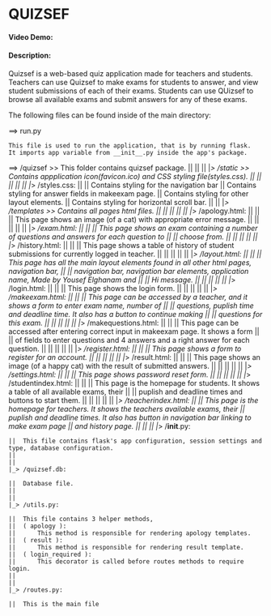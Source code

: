 # QUIZSEF
#### Video Demo: 
#### Description:

Quizsef is a web-based quiz application made for teachers and students. Teachers can use Quizsef to make exams
for students to answer, and view student submissions of each of their exams. Students can use QUizsef to browse
all available exams and submit answers for any of these exams.

The following files can be found inside of the main directory:

==> run.py

	This file is used to run the application, that is by running flask.
	It imports app variable from __init__.py inside the app's package.


==> /quizsef >> This folder contains quizsef package.
	||
	||
	||
	|_> /static >> Contains appplication icon(favicon.ico) and CSS styling file(styles.css).
	||	||
	||	||
	||	|_> /styles.css:
	||
	||		Contains styling for the navigation bar
	||		Contains styling for answer fields in makeexam page.
	||		Contains styling for other layout elements.
	||		Contains styling for horizontal scroll bar.
	||
	||
	|_> /templates >> Contains all pages html files.
	||	||
	||	||
	||	|_> /apology.html:
	||
	||	||	This page shows an image (of a cat) with appropriate error message.
	||	||
	||	||
	||	|_> /exam.html:
	||
	||	||	This page shows an exam containing a number of questions and answers for each question to
	||	||	choose from.
	||	||
	||	||
	||	|_> /history.html:
	||
	||	||	This page shows a table of history of student submissions for currently logged in teacher.
	||	||
	||	||
	||	|_> /layout.html:
	||
	||	||	This page has all the main layout elements found in all other html pages, navigation bar,
	||	||	navigation bar, navigation bar elements, application name, Made by Yousef Elghanam and
	||	||	Hi message.
	||	||
	||	||
	||	|_> /login.html:
	||
	||	||	This page shows the login form.
	||	||
	||	||
	||	|_> /makeexam.html:
	||
	||	|| 	This page can be accessed by a teacher, and it shows a form to enter exam name, number of
	||	||	questions, puplish time and deadline time. It also has a button to continue making
	||	||	questions for this exam.
	||	||
	||	||
	||	|_> /makequestions.html:
	||
	||	||	This page can be accessed after entering correct input in makeexam page. It shows a form
	||	||	of fields to enter questions and 4 answers and a right answer for each question.
	||	||
	||	||
	||	|_> /register.html:
	||
	||	||	This page shows a form to register for an account.
	||	||
	||	||
	||	|_> /result.html:
	||
	||	||	This page shows an image (of a happy cat) with the result of submitted answers.
	||	||
	||	||
	||	|_> /settings.html:
	||
	||	||	This page shows password reset form.
	||	||
	||	||
	||	|_> /studentindex.html:
	||
	||	||	This page is the homepage for students. It shows a table of all available exams, their
	||	||	puplish and deadline times and buttons to start them.
	||	||
	||	||
	||	|_> /teacherindex.html:
	||
	||		This page is the homepage for teachers. It shows the teachers available exams, their
	||		puplish and deadline times. It also has button in navigation bar linking to make exam page
	||		and history page.
	||
	||
	||
	|_> /__init__.py:

	||	This file contains flask's app configuration, session settings and type, database configuration.
	||
	||
	|_> /quizsef.db:

	||	Database file.
	||
	||
	|_> /utils.py:

	||	This file contains 3 helper methods,
	||	( apology ):
	||		This method is responsible for rendering apology templates.
	||	( result ):
	||		This method is responsible for rendering result template.
	||	( login_required ):
	||		This decorator is called before routes methods to require login.
	||
	||
	|_> /routes.py:
	
	||	This is the main file